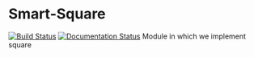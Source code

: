 # Smart-Square
[![Build Status](https://travis-ci.com/EmanueleVichi/Smart-Square.svg?branch=main)](https://travis-ci.org/EmanueleVichi/Smart-Square)
[![Documentation Status](https://readthedocs.org/projects/squaresmart/badge/?version=latest)](https://squaresmart.readthedocs.io/en/latest/?badge=latest)
Module in which we implement square
